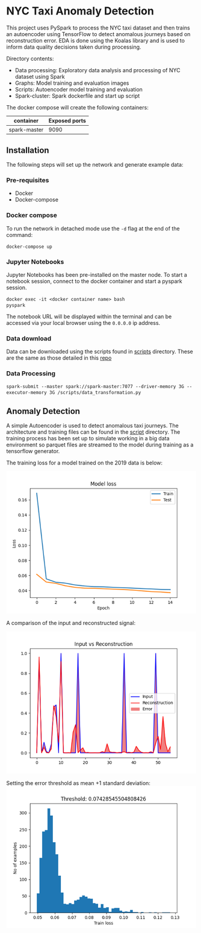 # NYC Taxi Anomaly Detection
This project uses PySpark to process the NYC taxi dataset and then trains an autoencoder using TensorFlow 
to detect anomalous journeys based on reconstruction error. EDA is done using the Koalas library and is used 
to inform data quality decisions taken during processing. 

Directory contents:
- Data processing: Exploratory data analysis and processing of NYC dataset using Spark
- Graphs: Model training and evaluation images
- Scripts: Autoencoder model training and evaluation
- Spark-cluster: Spark dockerfile and start up script

The docker compose will create the following containers:

| container    | Exposed ports |
|--------------|---------------|
| spark-master | 9090          |

## Installation
The following steps will set up the network and generate example data:

### Pre-requisites
- Docker
- Docker-compose

### Docker compose
To run the network in detached mode use the ```-d``` flag at the end of the command:  
```shell
docker-compose up
```

### Jupyter Notebooks
Jupyter Notebooks has been pre-installed on the master node. 
To start a notebook session, connect to the docker container and start a pyspark session.

```shell
docker exec -it <docker container name> bash
pyspark
```
The notebook URL will be displayed within the terminal and can be accessed via your 
local browser using the ```0.0.0.0``` ip address. 

### Data download
Data can be downloaded using the scripts found in [scripts](scripts/data_download) directory. These are the 
same as those detailed in this [repo](https://github.com/toddwschneider/nyc-taxi-data)

### Data Processing
```shell
spark-submit --master spark://spark-master:7077 --driver-memory 3G --executor-memory 3G /scripts/data_transformation.py
```

## Anomaly Detection

A simple Autoencoder is used to detect anomalous taxi journeys. The architecture and training 
files can be found in the [script](scripts) directory. The training process has been set up 
to simulate working in a big data environment so parquet files are streamed to the model during 
training as a tensorflow generator. 

The training loss for a model trained on the 2019 data is below:

![alt text](graphs/TrainingLoss.png "Training Loss")

A comparison of the input and reconstructed signal:

![alt text](graphs/InputReconstruction.png "Input Reconstruction")

Setting the error threshold as mean +1 standard deviation:
![alt text](graphs/ErrorThreshold.png "Error Threshold")
